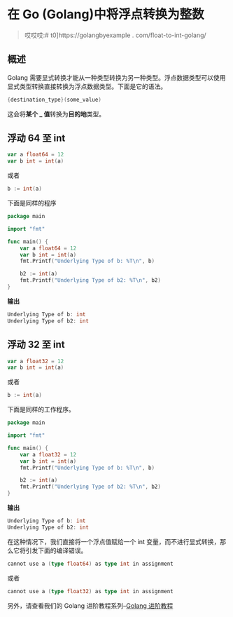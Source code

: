# 在 Go (Golang)中将浮点转换为整数

> 哎哎哎:# t0]https://golangbyexample . com/float-to-int-golang/

## **概述**

Golang 需要显式转换才能从一种类型转换为另一种类型。浮点数据类型可以使用显式类型转换直接转换为浮点数据类型。下面是它的语法。

```go
{destination_type}(some_value) 
```

这会将**某个 _ 值**转换为**目的地**类型。

## **浮动 64 至 int**

```go
var a float64 = 12
var b int = int(a)
```

或者

```go
b := int(a)
```

下面是同样的程序

```go
package main

import "fmt"

func main() {
    var a float64 = 12
    var b int = int(a)
    fmt.Printf("Underlying Type of b: %T\n", b)

    b2 := int(a)
    fmt.Printf("Underlying Type of b2: %T\n", b2)
}
```

**输出**

```go
Underlying Type of b: int
Underlying Type of b2: int
```

## **浮动 32 至 int**

```go
var a float32 = 12
var b int = int(a)
```

或者

```go
b := int(a)
```

下面是同样的工作程序。

```go
package main

import "fmt"

func main() {
    var a float32 = 12
    var b int = int(a)
    fmt.Printf("Underlying Type of b: %T\n", b)

    b2 := int(a)
    fmt.Printf("Underlying Type of b2: %T\n", b2)
}
```

**输出**

```go
Underlying Type of b: int
Underlying Type of b2: int
```

在这种情况下，我们直接将一个浮点值赋给一个 int 变量，而不进行显式转换，那么它将引发下面的编译错误。

```go
cannot use a (type float64) as type int in assignment
```

或者

```go
cannot use a (type float32) as type int in assignment
```

另外，请查看我们的 Golang 进阶教程系列–[Golang 进阶教程](https://golangbyexample.com/golang-comprehensive-tutorial/)